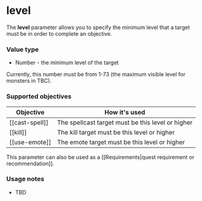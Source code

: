 # level

The **level** parameter allows you to specify the minimum level that a target must be in order to complete an objective.

### Value type

* Number - the minimum level of the target

Currently, this number must be from 1-73 (the maximum visible level for monsters in TBC).

### Supported objectives

| Objective | How it's used |
|---|---|
| [[cast-spell]] | The spellcast target must be this level or higher |
| [[kill]] | The kill target must be this level or higher |
| [[use-emote]] | The emote target must be this level or higher |

This parameter can also be used as a [[Requirements|quest requirement or recommendation]].

### Usage notes

* TBD

